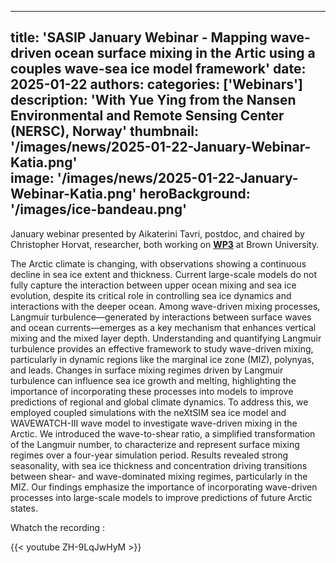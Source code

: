 
---
title: 'SASIP January Webinar - Mapping wave-driven ocean surface mixing in the Artic using a couples wave-sea ice model framework'
date: 2025-01-22
authors:
categories: ['Webinars']
description: 'With Yue Ying from the Nansen Environmental and Remote Sensing Center (NERSC), Norway'
thumbnail: '/images/news/2025-01-22-January-Webinar-Katia.png'  
image: '/images/news/2025-01-22-January-Webinar-Katia.png'
heroBackground: '/images/ice-bandeau.png'
---

January webinar presented by Aikaterini Tavri, postdoc, and chaired by Christopher Horvat, researcher, both working on [**WP3**](https://sasip-climate.github.io/research/work-package-three/) at Brown University. 

The Arctic climate is changing, with observations showing a continuous decline in sea ice extent and thickness. Current large-scale models do not fully capture the interaction between upper ocean mixing and sea ice evolution, despite its critical role in controlling sea ice dynamics and interactions with the deeper ocean. Among wave-driven mixing processes, Langmuir turbulence—generated by interactions between surface waves and ocean currents—emerges as a key mechanism that enhances vertical mixing and the mixed layer depth. Understanding and quantifying Langmuir turbulence provides an effective framework to study wave-driven mixing, particularly in dynamic regions like the marginal ice zone (MIZ), polynyas, and leads. Changes in surface mixing regimes driven by Langmuir turbulence can influence sea ice growth and melting, highlighting the importance of incorporating these processes into models to improve predictions of regional and global climate dynamics.
To address this, we employed coupled simulations with the neXtSIM sea ice model and WAVEWATCH-III wave model to investigate wave-driven mixing in the Arctic. We introduced the wave-to-shear ratio, a simplified transformation of the Langmuir number, to characterize and represent surface mixing regimes over a four-year simulation period. Results revealed strong seasonality, with sea ice thickness and concentration driving transitions between shear- and wave-dominated mixing regimes, particularly in the MIZ. Our findings emphasize the importance of incorporating wave-driven processes into large-scale models to improve predictions of future Arctic states.
  
Whatch the recording : 

{{< youtube ZH-9LqJwHyM >}}   
